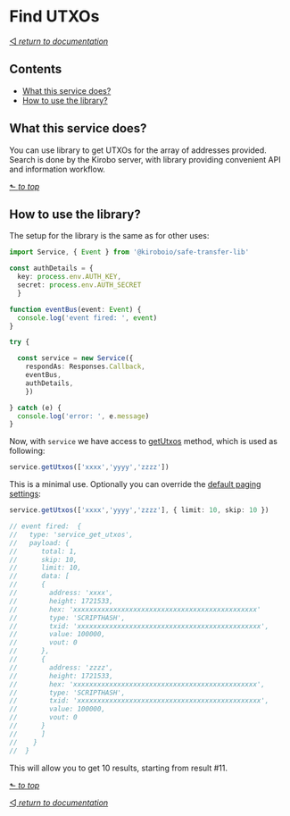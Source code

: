 # Find UTXOs
[◅ _return to documentation_](api.md#api-documentation)

## Contents

- [What this service does?](#what-this-service-does)
- [How to use the library?](#how-to-use-the-library)

## What this service does?

You can use library to get UTXOs for the array of addresses provided. Search is done by the Kirobo server, with library providing convenient API and information workflow.

[⬑ _to top_](#find-utxos)

## How to use the library?

The setup for the library is the same as for other uses:

```TypeScript
import Service, { Event } from '@kiroboio/safe-transfer-lib'

const authDetails = {
  key: process.env.AUTH_KEY,
  secret: process.env.AUTH_SECRET
  }

function eventBus(event: Event) {
  console.log('event fired: ', event)
}

try {

  const service = new Service({
    respondAs: Responses.Callback,
    eventBus,
    authDetails,
    })

} catch (e) {
  console.log('error: ', e.message)
}
```

Now, with ```service``` we have access to [getUtxos]() method, which is used as following:

```TypeScript
service.getUtxos(['xxxx','yyyy','zzzz'])
```

This is a minimal use. Optionally you can override the [default paging settings]():

```TypeScript
service.getUtxos(['xxxx','yyyy','zzzz'], { limit: 10, skip: 10 })

// event fired:  {
//   type: 'service_get_utxos',
//   payload: {
//      total: 1,
//      skip: 10,
//      limit: 10,
//      data: [
//      {
//        address: 'xxxx',
//        height: 1721533,
//        hex: 'xxxxxxxxxxxxxxxxxxxxxxxxxxxxxxxxxxxxxxxxxxxxxx'
//        type: 'SCRIPTHASH',
//        txid: 'xxxxxxxxxxxxxxxxxxxxxxxxxxxxxxxxxxxxxxxxxxxxxx',
//        value: 100000,
//        vout: 0
//      },
//      {
//        address: 'zzzz',
//        height: 1721533,
//        hex: 'xxxxxxxxxxxxxxxxxxxxxxxxxxxxxxxxxxxxxxxxxxxxxx',
//        type: 'SCRIPTHASH',
//        txid: 'xxxxxxxxxxxxxxxxxxxxxxxxxxxxxxxxxxxxxxxxxxxxxx',
//        value: 100000,
//        vout: 0
//      }
//      ]
//    }
//  }

```

This will allow you to get 10 results, starting from result #11.

[⬑ _to top_](#find-utxos)

[◅ _return to documentation_](api.md#api-documentation)